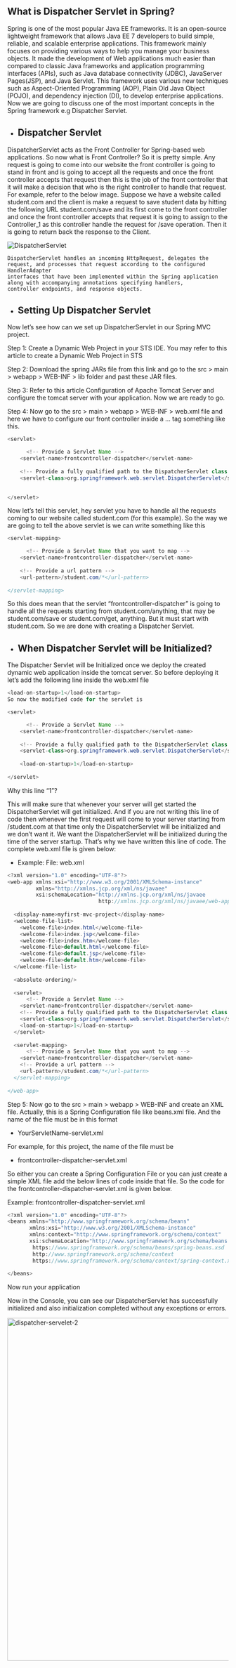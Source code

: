 ## What is Dispatcher Servlet in Spring?

Spring is one of the most popular Java EE frameworks. It is an open-source lightweight framework that allows Java EE 7 developers to build simple, reliable, and scalable enterprise applications. This framework mainly focuses on providing various ways to help you manage your business objects. It made the development of Web applications much easier than compared to classic Java frameworks and application programming interfaces (APIs), such as Java database connectivity (JDBC), JavaServer Pages(JSP), and Java Servlet. This framework uses various new techniques such as Aspect-Oriented Programming (AOP), Plain Old Java Object (POJO), and dependency injection (DI), to develop enterprise applications. Now we are going to discuss one of the most important concepts in the Spring framework e.g Dispatcher Servlet.

- Dispatcher Servlet
  ---
DispatcherServlet acts as the Front Controller for Spring-based web applications. So now what is Front Controller? So it is pretty simple. Any request is going to come into our website the front controller is going to stand in front and is going to accept all the requests and once the front controller accepts that request then this is the job of the front controller that it will make a decision that who is the right controller to handle that request. For example, refer to the below image. Suppose we have a website called student.com and the client is make a request to save student data by hitting the following URL student.com/save and its first come to the front controller and once the front controller accepts that request it is going to assign to the Controller_1 as this controller handle the request for /save operation. Then it is going to return back the response to the Client. 



![DispatcherServlet](https://github.com/rhushikesh2000/new/assets/124034778/7f35dc2b-01bc-49f9-a71b-8747e61b9126)

~~~
DispatcherServlet handles an incoming HttpRequest, delegates the request, and processes that request according to the configured HandlerAdapter 
interfaces that have been implemented within the Spring application along with accompanying annotations specifying handlers,
controller endpoints, and response objects.
~~~

- Setting Up Dispatcher Servlet
  ---

Now let’s see how can we set up DispatcherServlet in our Spring MVC project.  

Step 1: Create a Dynamic Web Project in your STS IDE. You may refer to this article to create a Dynamic Web Project in STS

Step 2: Download the spring JARs file from this link and go to the src > main > webapp > WEB-INF > lib folder and past these JAR files. 

Step 3: Refer to this article Configuration of Apache Tomcat Server and configure the tomcat server with your application. Now we are ready to go.

Step 4: Now go to the src > main > webapp > WEB-INF > web.xml file and here we have to configure our front controller inside a <servlet>…</servlet> tag something like this. 

~~~java
<servlet>

      <!-- Provide a Servlet Name -->
    <servlet-name>frontcontroller-dispatcher</servlet-name>
    
    <!-- Provide a fully qualified path to the DispatcherServlet class -->
    <servlet-class>org.springframework.web.servlet.DispatcherServlet</servlet-class>
    

</servlet>

~~~

Now let’s tell this servlet, hey servlet you have to handle all the requests coming to our website called student.com (for this example). So the way we are going to tell the above servlet is we can write something like this

~~~java
<servlet-mapping>

      <!-- Provide a Servlet Name that you want to map -->
    <servlet-name>frontcontroller-dispatcher</servlet-name>
    
    <!-- Provide a url pattern -->
    <url-pattern>/student.com/*</url-pattern>
    
</servlet-mapping>
~~~

So this does mean that the servlet “frontcontroller-dispatcher” is going to handle all the requests starting from student.com/anything, that may be student.com/save or student.com/get, anything. But it must start with student.com. So we are done with creating a Dispatcher Servlet. 

- When Dispatcher Servlet will be Initialized?
  ---

The Dispatcher Servlet will be Initialized once we deploy the created dynamic web application inside the tomcat server. So before deploying it let’s add the following line inside the web.xml file 
~~~java
<load-on-startup>1</load-on-startup>
So now the modified code for the servlet is 

<servlet>

      <!-- Provide a Servlet Name -->
    <servlet-name>frontcontroller-dispatcher</servlet-name>
    
    <!-- Provide a fully qualified path to the DispatcherServlet class -->
    <servlet-class>org.springframework.web.servlet.DispatcherServlet</servlet-class>
    
    <load-on-startup>1</load-on-startup>
    
</servlet>
~~~
Why this line “<load-on-startup>1</load-on-startup>”?

This will make sure that whenever your server will get started the DispatcherServlet will get initialized. And if you are not writing this line of code then whenever the first request will come to your server starting from /student.com at that time only the DispatcherServlet will be initialized and we don’t want it. We want the DispatcherServlet will be initialized during the time of the server startup. That’s why we have written this line of code. The complete web.xml file is given below:

- Example: File: web.xml 

~~~java
<?xml version="1.0" encoding="UTF-8"?>
<web-app xmlns:xsi="http://www.w3.org/2001/XMLSchema-instance"
         xmlns="http://xmlns.jcp.org/xml/ns/javaee"
         xsi:schemaLocation="http://xmlns.jcp.org/xml/ns/javaee 
                             http://xmlns.jcp.org/xml/ns/javaee/web-app_4_0.xsd" id="WebApp_ID" version="4.0">
   
  <display-name>myfirst-mvc-project</display-name>
  <welcome-file-list>
    <welcome-file>index.html</welcome-file>
    <welcome-file>index.jsp</welcome-file>
    <welcome-file>index.htm</welcome-file>
    <welcome-file>default.html</welcome-file>
    <welcome-file>default.jsp</welcome-file>
    <welcome-file>default.htm</welcome-file>
  </welcome-file-list>
   
  <absolute-ordering/>
   
  <servlet>
      <!-- Provide a Servlet Name -->
    <servlet-name>frontcontroller-dispatcher</servlet-name>
    <!-- Provide a fully qualified path to the DispatcherServlet class -->
    <servlet-class>org.springframework.web.servlet.DispatcherServlet</servlet-class>
    <load-on-startup>1</load-on-startup>
  </servlet>
   
  <servlet-mapping>
      <!-- Provide a Servlet Name that you want to map -->
    <servlet-name>frontcontroller-dispatcher</servlet-name>
    <!-- Provide a url pattern -->
    <url-pattern>/student.com/*</url-pattern>
  </servlet-mapping>
   
</web-app>
~~~

Step 5: Now go to the  src > main > webapp > WEB-INF and create an XML file. Actually, this is a Spring Configuration file like beans.xml file. And the name of the file must be in this format

- YourServletName-servlet.xml
  
For example, for this project, the name of the file must be 

- frontcontroller-dispatcher-servlet.xml
  
So either you can create a Spring Configuration File or you can just create a simple XML file add the below lines of code inside that file. So the code for the frontcontroller-dispatcher-servlet.xml is given below. 

Example: frontcontroller-dispatcher-servlet.xml 
~~~java
<?xml version="1.0" encoding="UTF-8"?>
<beans xmlns="http://www.springframework.org/schema/beans"
       xmlns:xsi="http://www.w3.org/2001/XMLSchema-instance"
       xmlns:context="http://www.springframework.org/schema/context"
       xsi:schemaLocation="http://www.springframework.org/schema/beans
        https://www.springframework.org/schema/beans/spring-beans.xsd
        http://www.springframework.org/schema/context
        https://www.springframework.org/schema/context/spring-context.xsd">
 
</beans>
~~~

Now run your application

Now in the Console, you can see our DispatcherServlet has successfully initialized and also initialization completed without any exceptions or errors.


<img width="781" alt="dispatcher-servelet-2" src="https://github.com/rhushikesh2000/new/assets/124034778/3921e185-9272-4c1c-a8ad-8b4e4602d910">



